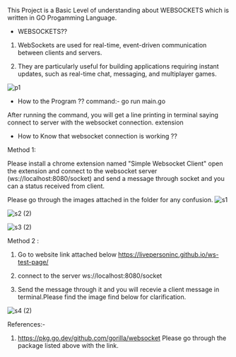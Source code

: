 This Project is a Basic Level of understanding about WEBSOCKETS which is written in GO Progamming Language.

- WEBSOCKETS??

1. WebSockets are used for real-time, event-driven communication between clients and servers.

2. They are particularly useful for building applications requiring instant updates, such as real-time chat, messaging, and multiplayer games.

![p1](https://github.com/MLPrajwalGowda/GO-WEBSOCKET-BASIC/assets/117966508/82996d23-f882-443a-aa6e-f63640701328)


- How to the Program ??
  command:- go run main.go

After running the command, you will get a line printing in terminal saying connect to server with the websocket connection.
extension

- How to Know that websocket connection is working ??

Method 1:

Please install a chrome extension named "Simple Websocket Client"
open the extension and connect to the websocket server (ws://localhost:8080/socket) and send a message through socket and you can a status received from client.

Please go through the images attached in the folder for any confusion.
 ![s1](https://github.com/MLPrajwalGowda/GO-WEBSOCKET-BASIC/assets/117966508/0552258f-dd29-4bf0-bb9a-4452ae77648a)

 
 ![s2 (2)](https://github.com/MLPrajwalGowda/GO-WEBSOCKET-BASIC/assets/117966508/60ea47d0-2ea5-4a3b-bb04-b4b07ca1c1a1)

 
 ![s3 (2)](https://github.com/MLPrajwalGowda/GO-WEBSOCKET-BASIC/assets/117966508/e0ce5668-82bf-4770-8223-15c10b1c1e5a)




Method 2 :

1. Go to website link attached below
   https://livepersoninc.github.io/ws-test-page/

2. connect to the server ws://localhost:8080/socket

3. Send the message through it and you will recevie a client message in terminal.Please find the image find below for clarification.

 ![s4 (2)](https://github.com/MLPrajwalGowda/GO-WEBSOCKET-BASIC/assets/117966508/5f9dea33-da1d-44cc-8624-1b91fdff89b2)


References:-

1. https://pkg.go.dev/github.com/gorilla/websocket
   Please go through the package listed above with the link.
